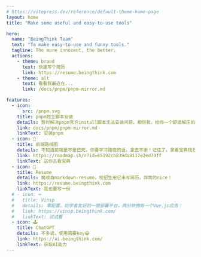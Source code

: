 ```yaml
---
# https://vitepress.dev/reference/default-theme-home-page
layout: home
title: "Make some useful and easy-to-use tools"

hero:
  name: "BeingThink Team"
  text: "To make easy-to-use and funny tools."
  tagline: The more innocent, the better.
  actions:
    - theme: brand
      text: 快速写个简历
      link: https://resume.beingthink.com
    - theme: alt
      text: 看看我最近在...
      link: /docs/pnpm/pnpm-mirror.md

features:
  - icon: 
      src: /pnpm.svg
    title: pnpm独立脚本安装
    details: 暂时解决pnpm官方install脚本无法安装问题，相信我，给你一个舒适解压的进度条
    link: docs/pnpm/pnpm-mirror.md
    linkText: 安装pnpm
  - icon: 🥇
    title: 前端路线图
    details: 不知道前端是不是已死，你要学习路径的话，拿去不谢！记住了，拿着宝典找视频学就ok。
    link: https://roadmap.sh/r?id=65192cb839da8117e2ed79ff
    linkText: 送你去看宝典
  - icon: 👔
    title: Resume
    details: 魔改自markdown-resume，校招生用它来写简历，非常的nice！
    link: https://resume.beingthink.com
    linkText: 我也要写一份
  # - icon: ⌨️
  #   title: Vinsp
  #   details: 零配置，初学者友好的一键部署平台，两分钟拥有一个Vue.js应用！
  #   link: https://vinsp.beingthink.com/
  #   linkText: 试试看
  - icon: 🕹️
    title: ChatGPT
    details: 不多说，使用需要key😀
    link: https://ai.beingthink.com/
    linkText: 获取AI能力
---
```


